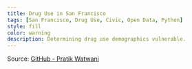 ```yaml
---
title: Drug Use in San Francisco
tags: [San Francisco, Drug Use, Civic, Open Data, Python]
style: fill
color: warning
description: Determining drug use demographics vulnerable.
---
```


Source: [GitHub - Pratik Watwani]()